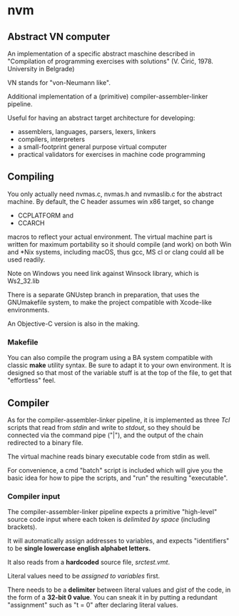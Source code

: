 # nvm
## Abstract VN computer

An implementation of a specific abstract maschine described in
"Compilation of programming exercises with solutions" (V. Ćirić, 1978. University in Belgrade)

VN stands for "von-Neumann like".

Additional implementation of a (primitive) compiler-assembler-linker pipeline.

Useful for having an abstract target architecture for developing:

* assemblers, languages, parsers, lexers, linkers 
* compilers, interpreters
* a small-footprint general purpose virtual computer
* practical validators for exercises in machine code programming

## Compiling

You only actually need nvmas.c, nvmas.h and nvmaslib.c for the abstract machine.
By default, the C header assumes win x86 target, so change

* CCPLATFORM and
* CCARCH

macros to reflect your actual environment. The virtual machine part is written
for maximum portability so it should compile (and work) on both Win and \*Nix systems,
including macOS, thus gcc, MS cl or clang could all be used readily.

Note on Windows you need link against Winsock library, which is Ws2\_32.lib

There is a separate GNUstep branch in preparation, that uses the
GNUmakefile system, to make the project compatible with Xcode-like environments.

An Objective-C version is also in the making.

### Makefile

You can also compile the program using a BA system compatible with
classic **make** utility syntax. Be sure to adapt it to your
own environment. It is designed so that most of the variable
stuff is at the top of the file, to get that "effortless" feel.

## Compiler

As for the compiler-assembler-linker pipeline, it is implemented as
three *Tcl* scripts that read from *stdin* and write to *stdout*, so
they should be connected via the command pipe ("|"), and the output
of the chain redirected to a binary file.

The virtual machine reads binary executable code from stdin as well.

For convenience, a cmd "batch" script is included which will give you
the basic idea for how to pipe the scripts, and "run" the resulting
"executable".

### Compiler input

The compiler-assembler-linker pipeline expects a primitive "high-level"
source code input where each token is *delimited by space* (including brackets).

It will automatically assign addresses to variables, and expects
"identifiers" to be **single lowercase english alphabet letters.**

It also reads from a **hardcoded** source file, *srctest.vmt*.

Literal values need to be *assigned to variables* first.

There needs to be a **delimiter** between literal values and
*gist* of the code, in the form of a **32-bit 0 value**. You can
sneak it in by putting a redundant "assignment" such as "t = 0" after
declaring literal values.


